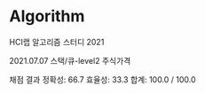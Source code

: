 # Algorithm
HCI랩 알고리즘 스터디 2021

2021.07.07
스택/큐-level2 주식가격

채점 결과
정확성: 66.7
효율성: 33.3
합계: 100.0 / 100.0